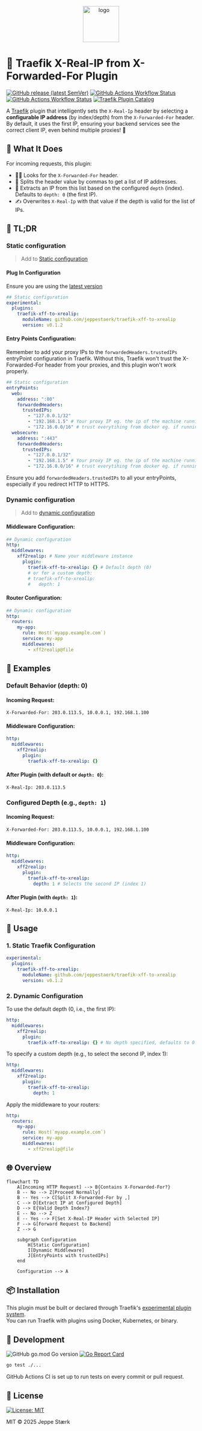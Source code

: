 <p align="center"><img src="https://github.com/jeppestaerk/traefik-xff-to-xrealip/blob/main/.assets/icon.svg?raw=true" alt="logo" height="96" width="96"></p>

# 🎯 Traefik X-Real-IP from X-Forwarded-For Plugin

[![GitHub release (latest SemVer)](https://img.shields.io/github/v/release/jeppestaerk/traefik-xff-to-xrealip?sort=semver&color=blue)](https://github.com/jeppestaerk/traefik-xff-to-xrealip/releases/latest) 
[![GitHub Actions Workflow Status](https://img.shields.io/github/actions/workflow/status/jeppestaerk/traefik-xff-to-xrealip/build_and_test.yml?branch=main)](https://github.com/jeppestaerk/traefik-xff-to-xrealip/actions/workflows/build_and_test.yml) 
[![GitHub Actions Workflow Status](https://img.shields.io/github/actions/workflow/status/jeppestaerk/traefik-xff-to-xrealip/build_and_test.yml?branch=main&label=test)](https://github.com/jeppestaerk/traefik-xff-to-xrealip/actions/workflows/build_and_test.yml) 
[![Traefik Plugin Catalog](https://img.shields.io/badge/traefik_plugin_catalog-traefik--xff--to--xrealip-blue)](https://plugins.traefik.io/plugins/68205916e4f1c0f6442c2669/x-real-ip-from-x-forwarded-for)

A [Traefik](https://traefik.io) plugin that intelligently sets the `X-Real-Ip` header by selecting a **configurable IP address** (by index/depth) from the `X-Forwarded-For` header. By default, it uses the first IP, ensuring your backend services see the correct client IP, even behind multiple proxies! 🚀


## 🔧 What It Does

For incoming requests, this plugin:

-   🕵️‍♂️ Looks for the `X-Forwarded-For` header.
-   🔪 Splits the header value by commas to get a list of IP addresses.
-   🎯 Extracts an IP from this list based on the configured `depth` (index). Defaults to `depth: 0` (the first IP).
-   ✍️ Overwrites `X-Real-Ip` with that value if the depth is valid for the list of IPs.

## 🚀 TL;DR

### Static configuration

> Add to [Static configuration](https://doc.traefik.io/traefik/reference/static-configuration/overview/)

#### Plug In Configuration

Ensure you are using the [latest version](https://github.com/jeppestaerk/traefik-xff-to-xrealip/releases)

```yaml
## Static configuration
experimental:
  plugins:
    traefik-xff-to-xrealip:
      moduleName: github.com/jeppestaerk/traefik-xff-to-xrealip
      version: v0.1.2
```

#### Entry Points Configuration:

Remember to add your proxy IPs to the `forwardedHeaders.trustedIPs` entryPoint configuration in Traefik. Without this, Traefik won't trust the X-Forwarded-For header from your proxies, and this plugin won't work properly.

```yaml
## Static configuration
entryPoints:
  web:
    address: ":80"
    forwardedHeaders:
      trustedIPs:
        - "127.0.0.1/32"
        - "192.168.1.5" # Your proxy IP eg. the ip of the machine running Cloudflare tunnel
        - "172.16.0.0/16" # trust everytihing from docker eg. if running Cloudflare tunnel in docker container
  websecure:
    address: ":443"
    forwardedHeaders:
      trustedIPs:
        - "127.0.0.1/32"
        - "192.168.1.5" # Your proxy IP eg. the ip of the machine running Cloudflare tunnel
        - "172.16.0.0/16" # trust everytihing from docker eg. if running Cloudflare tunnel in docker container
```

Ensure you add `forwardedHeaders.trustedIPs` to all your entryPoints, especially if you redirect HTTP to HTTPS.

### Dynamic configuration

> Add to [dynamic configuration](https://doc.traefik.io/traefik/reference/dynamic-configuration/file/)

#### Middleware Configuration:

```yaml
## Dynamic configuration
http:
  middlewares:
    xff2realip: # Name your middleware instance
      plugin:
        traefik-xff-to-xrealip: {} # Default depth (0)
        # or for a custom depth:
        # traefik-xff-to-xrealip:
        #   depth: 1
```

#### Router Configuration:

```yaml
## Dynamic configuration
http:
  routers:
    my-app:
      rule: Host(`myapp.example.com`)
      service: my-app
      middlewares:
        - xff2realip@file
```

## 🧪 Examples

### Default Behavior (depth: 0)

#### Incoming Request:
```
X-Forwarded-For: 203.0.113.5, 10.0.0.1, 192.168.1.100
```

#### Middleware Configuration:
```yaml
http:
  middlewares:
    xff2realip:
      plugin:
        traefik-xff-to-xrealip: {}
```

#### After Plugin (with default or `depth: 0`):
```
X-Real-Ip: 203.0.113.5
```

### Configured Depth (e.g., `depth: 1`)

#### Incoming Request:
```
X-Forwarded-For: 203.0.113.5, 10.0.0.1, 192.168.1.100
```

#### Middleware Configuration:
```yaml
http:
  middlewares:
    xff2realip:
      plugin:
        traefik-xff-to-xrealip:
          depth: 1 # Selects the second IP (index 1)
```

#### After Plugin (with `depth: 1`):
```
X-Real-Ip: 10.0.0.1
```

## 🚀 Usage

### 1. Static Traefik Configuration

```yaml
experimental:
  plugins:
    traefik-xff-to-xrealip:
      moduleName: github.com/jeppestaerk/traefik-xff-to-xrealip
      version: v0.1.2
```

### 2. Dynamic Configuration

To use the default depth (0, i.e., the first IP):
```yaml
http:
  middlewares:
    xff2realip:
      plugin:
        traefik-xff-to-xrealip: {} # No depth specified, defaults to 0
```

To specify a custom depth (e.g., to select the second IP, index 1):
```yaml
http:
  middlewares:
    xff2realip:
      plugin:
        traefik-xff-to-xrealip:
          depth: 1
```

Apply the middleware to your routers:

```yaml
http:
  routers:
    my-app:
      rule: Host(`myapp.example.com`)
      service: my-app
      middlewares:
        - xff2realip@file
```

## 🌐 Overview

```mermaid
flowchart TD
    A[Incoming HTTP Request] --> B{Contains X-Forwarded-For?}
    B -- No --> Z[Proceed Normally]
    B -- Yes --> C[Split X-Forwarded-For by ,]
    C --> D[Extract IP at Configured Depth]
    D --> E{Valid Depth Index?}
    E -- No --> Z
    E -- Yes --> F[Set X-Real-IP Header with Selected IP]
    F --> G[Forward Request to Backend]
    Z --> G

    subgraph Configuration
        H[Static Configuration]
        I[Dynamic Middleware]
        J[EntryPoints with trustedIPs]
    end

    Configuration --> A
```

## 📦 Installation

This plugin must be built or declared through Traefik's [experimental plugin system](https://doc.traefik.io/traefik/plugins/overview/).  
You can run Traefik with plugins using Docker, Kubernetes, or binary.

## 🧰 Development

![GitHub go.mod Go version](https://img.shields.io/github/go-mod/go-version/jeppestaerk/traefik-xff-to-xrealip?color=green)
[![Go Report Card](https://goreportcard.com/badge/github.com/jeppestaerk/traefik-xff-to-xrealip)](https://goreportcard.com/report/github.com/jeppestaerk/traefik-xff-to-xrealip)

```bash
go test ./...
```

GitHub Actions CI is set up to run tests on every commit or pull request.

## 📝 License

[![License: MIT](https://img.shields.io/badge/License-MIT-yellow.svg)](https://opensource.org/licenses/MIT)

MIT © 2025 Jeppe Stærk